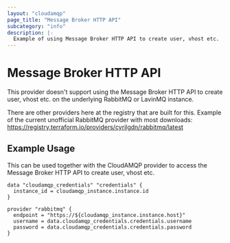 ```yaml
---
layout: "cloudamqp"
page_title: "Message Broker HTTP API"
subcategory: "info"
description: |-
  Example of using Message Broker HTTP API to create user, vhost etc.
---
```


# Message Broker HTTP API

This provider doesn't support using the Message Broker HTTP API to create user, vhost etc. on the
underlying RabbitMQ or LavinMQ instance.

There are other providers here at the registry that are built for this. Example of the current
unofficial RabbitMQ provider with most downloads:
https://registry.terraform.io/providers/cyrilgdn/rabbitmq/latest

## Example Usage

This can be used together with the CloudAMQP provider to access the Message Broker HTTP API to
create user, vhost etc.

```hcl
data "cloudamqp_credentials" "credentials" {
  instance_id = cloudamqp_instance.instance.id
}

provider "rabbitmq" {
  endpoint = "https://${cloudamqp_instance.instance.host}"
  username = data.cloudamqp_credentials.credentials.username
  password = data.cloudamqp_credentials.credentials.password
}
```
